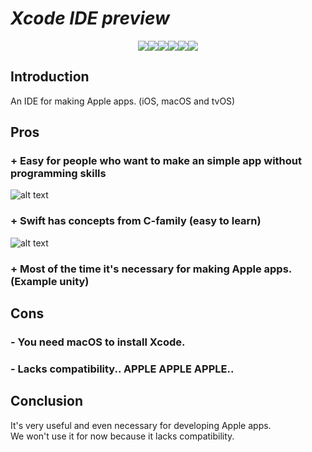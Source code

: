 # *Xcode IDE preview*
<p align="center"><img src="https://findicons.com/files/icons/727/leopard/128/xcode.png"><img src="https://findicons.com/files/icons/727/leopard/128/xcode.png"><img src="https://findicons.com/files/icons/727/leopard/128/xcode.png"><img src="https://findicons.com/files/icons/727/leopard/128/xcode.png"><img src="https://findicons.com/files/icons/727/leopard/128/xcode.png"><img src="https://findicons.com/files/icons/727/leopard/128/xcode.png"></p>  

## Introduction  
An IDE for making Apple apps. (iOS, macOS and tvOS)

## Pros
### + Easy for people who want to make an simple app without programming skills  
![alt text](https://matteomanferdini.com/wp-content/uploads/2018/01/The-first-cell-the-static-table-view-in-the-Xcode-storyboard.png "Xcode workspace")
### + Swift has concepts from C-family (easy to learn)  
![alt text](https://docs.gimbal.com/images/viewControllerSwift.png "Swift Example")
### + Most of the time it's necessary for making Apple apps. (Example unity)

## Cons
### - You need macOS to install Xcode.
### - Lacks compatibility.. APPLE APPLE APPLE..

## Conclusion
It's very useful and even necessary for developing Apple apps.  
We won't use it for now because it lacks compatibility.

